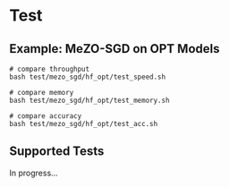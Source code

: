 # Test

## Example: MeZO-SGD on OPT Models

```shell
# compare throughput
bash test/mezo_sgd/hf_opt/test_speed.sh
```
```shell
# compare memory
bash test/mezo_sgd/hf_opt/test_memory.sh
```
```shell
# compare accuracy
bash test/mezo_sgd/hf_opt/test_acc.sh
```

## Supported Tests

In progress...